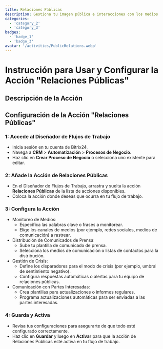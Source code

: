 ```yaml
---
title: Relaciones Públicas
description: Gestiona tu imagen pública e interacciones con los medios de manera efectiva.
categories: 
  - 'category_2'
  - 'category_3'
badges: 
  - 'badge_1'
  - 'badge_3'
avatar: '/activities/PublicRelations.webp'
---
```

# Instrucción para Usar y Configurar la Acción "Relaciones Públicas"

## Descripción de la Acción

## **Configuración de la Acción "Relaciones Públicas"**

### 1: Accede al Diseñador de Flujos de Trabajo
- Inicia sesión en tu cuenta de Bitrix24.
- Navega a **CRM** > **Automatización** > **Procesos de Negocio**.
- Haz clic en **Crear Proceso de Negocio** o selecciona uno existente para editar.

### 2: Añade la Acción de Relaciones Públicas
- En el Diseñador de Flujos de Trabajo, arrastra y suelta la acción **Relaciones Públicas** de la lista de acciones disponibles.
- Coloca la acción donde deseas que ocurra en tu flujo de trabajo.

### 3: Configura la Acción
- Monitoreo de Medios:
  - Especifica las palabras clave o frases a monitorear.
  - Elige los canales de medios (por ejemplo, redes sociales, medios de comunicación) a rastrear.
- Distribución de Comunicados de Prensa:
  - Sube tu plantilla de comunicado de prensa.
  - Selecciona los medios de comunicación o listas de contactos para la distribución.
- Gestión de Crisis:
  - Define los disparadores para el modo de crisis (por ejemplo, umbral de sentimiento negativo).
  - Configura respuestas automáticas o alertas para tu equipo de relaciones públicas.
- Comunicación con Partes Interesadas:
  - Crea plantillas para actualizaciones o informes regulares.
  - Programa actualizaciones automáticas para ser enviadas a las partes interesadas.

### 4: Guarda y Activa
- Revisa tus configuraciones para asegurarte de que todo esté configurado correctamente.
- Haz clic en **Guardar** y luego en **Activar** para que la acción de Relaciones Públicas esté activa en tu flujo de trabajo.
